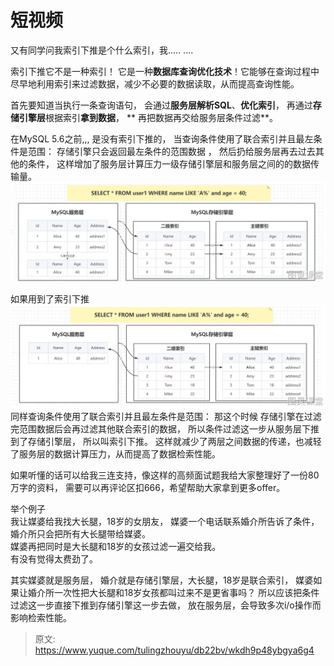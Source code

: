 # 短视频

 又有同学问我索引下推是个什么索引，我.....   ....

索引下推它不是一种索引！ 它是一种**数据库查询优化技术**！它能够在查询过程中尽早地利用索引来过滤数据，减少不必要的数据读取，从而提高查询性能。


首先要知道当执行一条查询语句，  会通过**服务层解析SQL**、**优化索引**， 再通过**存储引擎层**根据索引**拿到数据**， ** 再把数据再交给服务层条件过滤**。

在MySQL 5.6之前,,,   是没有索引下推的，  当查询条件使用了联合索引并且最左条件是范围：    存储引擎只会返回最左条件的范围数据 ，  然后扔给服务层再去过去其他的条件，  这样增加了服务层计算压力一级存储引擎层和服务层之间的的数据传输量。
![image.png](./img/FR0P9sY6BbcLiptB/1715262928254-517720df-7a0e-44ee-b712-b1615ed8a84f-409829.png)
 

如果用到了索引下推
![image.png](./img/FR0P9sY6BbcLiptB/1715266447727-40a1a1a1-ccd5-4eb2-8755-97f107509a9e-022821.png)   
同样查询条件使用了联合索引并且最左条件是范围： 那这个时候   存储引擎在过滤完范围数据后会再过滤其他联合索引的数据， 所以条件过滤这一步从服务层下推到了存储引擎层，  所以叫索引下推。  这样就减少了两层之间数据的传递，也减轻了服务层的数据计算压力，从而提高了数据检索性能。
 
如果听懂的话可以给我三连支持，像这样的高频面试题我给大家整理好了一份80万字的资料， 需要可以再评论区扣666，希望帮助大家拿到更多offer。




 




 

举个例子  
我让媒婆给我找大长腿，18岁的女朋友，      媒婆一个电话联系婚介所告诉了条件，     婚介所只会把所有大长腿带给媒婆。  
媒婆再把同时是大长腿和18岁的女孩过滤一遍交给我。  
 有没有觉得太费劲了。

 其实媒婆就是服务层， 婚介就是存储引擎层，大长腿，18岁是联合索引， 媒婆如果让婚介所一次性把大长腿和18岁女孩都叫过来不是更省事吗？
所以应该把条件过滤这一步直接下推到存储引擎这一步去做，  放在服务层，会导致多次i/o操作而影响检索性能。 







> 原文: <https://www.yuque.com/tulingzhouyu/db22bv/wkdh9p48ybgya6g4>